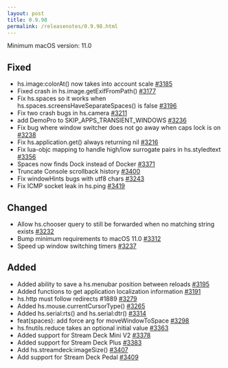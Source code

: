 ```yaml
---
layout: post
title: 0.9.98
permalink: /releasenotes/0.9.98.html
---
```


Minimum macOS version: 11.0

## Fixed

- hs.image:colorAt() now takes into account scale [#3185](https://github.com/Hammerspoon/hammerspoon/pull/3185)
- Fixed crash in hs.image.getExifFromPath() [#3177](https://github.com/Hammerspoon/hammerspoon/pull/3177)
- Fix hs.spaces so it works when hs.spaces.screensHaveSeparateSpaces() is false [#3196](https://github.com/Hammerspoon/hammerspoon/pull/3196)
- Fix two crash bugs in hs.camera [#3211](https://github.com/Hammerspoon/hammerspoon/pull/3211)
- add DemoPro to SKIP_APPS_TRANSIENT_WINDOWS [#3236](https://github.com/Hammerspoon/hammerspoon/pull/3236)
- Fix bug where window switcher does not go away when caps lock is on [#3238](https://github.com/Hammerspoon/hammerspoon/pull/3238)
- Fix hs.application.get() always returning nil [#3216](https://github.com/Hammerspoon/hammerspoon/pull/3216)
- Fix lua-objc mapping to handle high/low surrogate pairs in hs.styledtext [#3356](https://github.com/Hammerspoon/hammerspoon/pull/3356)
- Spaces now finds Dock instead of Docker [#3371](https://github.com/Hammerspoon/hammerspoon/pull/3371)
- Truncate Console scrollback history [#3400](https://github.com/Hammerspoon/hammerspoon/pull/3400)
- Fix windowHints bugs with utf8 chars [#3243](https://github.com/Hammerspoon/hammerspoon/pull/3243)
- Fix ICMP socket leak in hs.ping [#3419](https://github.com/Hammerspoon/hammerspoon/pull/3419)

## Changed

- Allow hs.chooser query to still be forwarded when no matching string exists [#3232](https://github.com/Hammerspoon/hammerspoon/pull/3232)
- Bump minimum requirements to macOS 11.0 [#3312](https://github.com/Hammerspoon/hammerspoon/pull/3312)
- Speed up window switching timers [#3237](https://github.com/Hammerspoon/hammerspoon/pull/3237)

## Added

- Added ability to save a hs.menubar position between reloads [#3195](https://github.com/Hammerspoon/hammerspoon/pull/3195)
- Added functions to get application localization information [#3191](https://github.com/Hammerspoon/hammerspoon/pull/3191)
- hs.http must follow redirects #1889 [#3279](https://github.com/Hammerspoon/hammerspoon/pull/3279)
- Added hs.mouse.currentCursorType() [#3265](https://github.com/Hammerspoon/hammerspoon/pull/3265)
- Added hs.serial:rts() and hs.serial:dtr() [#3314](https://github.com/Hammerspoon/hammerspoon/pull/3314)
- feat(spaces): add force arg for moveWindowToSpace [#3298](https://github.com/Hammerspoon/hammerspoon/pull/3298)
- hs.fnutils.reduce takes an optional initial value [#3363](https://github.com/Hammerspoon/hammerspoon/pull/3363)
- Added support for Stream Deck Mini V2 [#3378](https://github.com/Hammerspoon/hammerspoon/pull/3378)
- Added support for Stream Deck Plus [#3383](https://github.com/Hammerspoon/hammerspoon/pull/3383)
- Add hs.streamdeck:imageSize() [#3407](https://github.com/Hammerspoon/hammerspoon/pull/3407)
- Add support for Stream Deck Pedal [#3409](https://github.com/Hammerspoon/hammerspoon/pull/3409)

